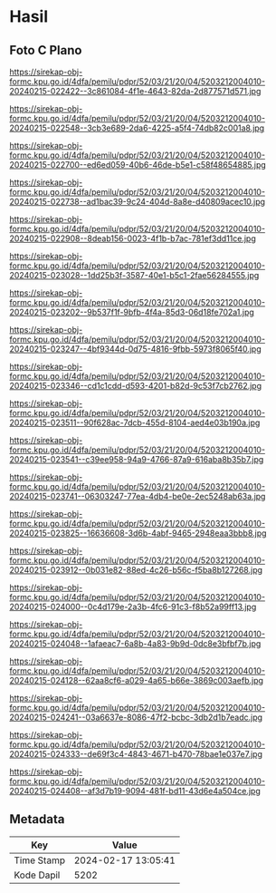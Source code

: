 # Hasil

## Foto C Plano

https://sirekap-obj-formc.kpu.go.id/4dfa/pemilu/pdpr/52/03/21/20/04/5203212004010-20240215-022422--3c861084-4f1e-4643-82da-2d877571d571.jpg

https://sirekap-obj-formc.kpu.go.id/4dfa/pemilu/pdpr/52/03/21/20/04/5203212004010-20240215-022548--3cb3e689-2da6-4225-a5f4-74db82c001a8.jpg

https://sirekap-obj-formc.kpu.go.id/4dfa/pemilu/pdpr/52/03/21/20/04/5203212004010-20240215-022700--ed6ed059-40b6-46de-b5e1-c58f48654885.jpg

https://sirekap-obj-formc.kpu.go.id/4dfa/pemilu/pdpr/52/03/21/20/04/5203212004010-20240215-022738--ad1bac39-9c24-404d-8a8e-d40809acec10.jpg

https://sirekap-obj-formc.kpu.go.id/4dfa/pemilu/pdpr/52/03/21/20/04/5203212004010-20240215-022908--8deab156-0023-4f1b-b7ac-781ef3dd11ce.jpg

https://sirekap-obj-formc.kpu.go.id/4dfa/pemilu/pdpr/52/03/21/20/04/5203212004010-20240215-023028--1dd25b3f-3587-40e1-b5c1-2fae56284555.jpg

https://sirekap-obj-formc.kpu.go.id/4dfa/pemilu/pdpr/52/03/21/20/04/5203212004010-20240215-023202--9b537f1f-9bfb-4f4a-85d3-06d18fe702a1.jpg

https://sirekap-obj-formc.kpu.go.id/4dfa/pemilu/pdpr/52/03/21/20/04/5203212004010-20240215-023247--4bf9344d-0d75-4816-9fbb-5973f8065f40.jpg

https://sirekap-obj-formc.kpu.go.id/4dfa/pemilu/pdpr/52/03/21/20/04/5203212004010-20240215-023346--cd1c1cdd-d593-4201-b82d-9c53f7cb2762.jpg

https://sirekap-obj-formc.kpu.go.id/4dfa/pemilu/pdpr/52/03/21/20/04/5203212004010-20240215-023511--90f628ac-7dcb-455d-8104-aed4e03b190a.jpg

https://sirekap-obj-formc.kpu.go.id/4dfa/pemilu/pdpr/52/03/21/20/04/5203212004010-20240215-023541--c39ee958-94a9-4766-87a9-616aba8b35b7.jpg

https://sirekap-obj-formc.kpu.go.id/4dfa/pemilu/pdpr/52/03/21/20/04/5203212004010-20240215-023741--06303247-77ea-4db4-be0e-2ec5248ab63a.jpg

https://sirekap-obj-formc.kpu.go.id/4dfa/pemilu/pdpr/52/03/21/20/04/5203212004010-20240215-023825--16636608-3d6b-4abf-9465-2948eaa3bbb8.jpg

https://sirekap-obj-formc.kpu.go.id/4dfa/pemilu/pdpr/52/03/21/20/04/5203212004010-20240215-023912--0b031e82-88ed-4c26-b56c-f5ba8b127268.jpg

https://sirekap-obj-formc.kpu.go.id/4dfa/pemilu/pdpr/52/03/21/20/04/5203212004010-20240215-024000--0c4d179e-2a3b-4fc6-91c3-f8b52a99ff13.jpg

https://sirekap-obj-formc.kpu.go.id/4dfa/pemilu/pdpr/52/03/21/20/04/5203212004010-20240215-024048--1afaeac7-6a8b-4a83-9b9d-0dc8e3bfbf7b.jpg

https://sirekap-obj-formc.kpu.go.id/4dfa/pemilu/pdpr/52/03/21/20/04/5203212004010-20240215-024128--62aa8cf6-a029-4a65-b66e-3869c003aefb.jpg

https://sirekap-obj-formc.kpu.go.id/4dfa/pemilu/pdpr/52/03/21/20/04/5203212004010-20240215-024241--03a6637e-8086-47f2-bcbc-3db2d1b7eadc.jpg

https://sirekap-obj-formc.kpu.go.id/4dfa/pemilu/pdpr/52/03/21/20/04/5203212004010-20240215-024333--de69f3c4-4843-4671-b470-78bae1e037e7.jpg

https://sirekap-obj-formc.kpu.go.id/4dfa/pemilu/pdpr/52/03/21/20/04/5203212004010-20240215-024408--af3d7b19-9094-481f-bd11-43d6e4a504ce.jpg


## Metadata

| Key        | Value               |
| ---------- | ------------------- |
| Time Stamp | 2024-02-17 13:05:41 |
| Kode Dapil | 5202                |



